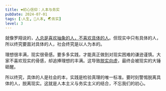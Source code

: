 ```yaml
---
title: ❤️初心信仰：人本与务实
pubDate: 2024-07-01
tags: [💧人生, 👶人本, 🌏务实]
level: 3
---
```


就像罗翔说的，[人总是喜欢抽象的人，不喜欢具体的人]。但现实中只有具体的人，所以终究要面对具体的人，社会终究是以人为本的。

理想很丰满，现实很骨感。要多多实践，才能真正做到对现实困难的谦逊谨慎。大家不喜欢现实的骨感，却追捧理想的丰满。这导致[脱实向虚](/xyy/20240618)，最终会被现实的大锤砸醒。

所以终究，具体的人是社会的本，实践是检验真理的唯一标准。要时刻警惕脱离具体的人，脱离现实。这就是人本主义与务实主义的结合，不忘我们的初心。

[人总是喜欢抽象的人，不喜欢具体的人]: https://www.bilibili.com/video/BV1k1421r7n5/

